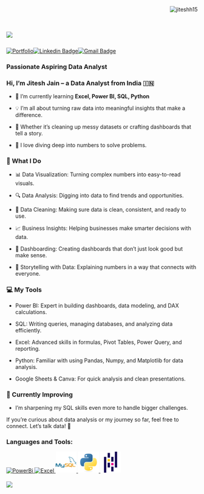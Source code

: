 <p align="right"> <img src="https://komarev.com/ghpvc/?username=jiteshh15&label=Profile%20views&color=0e75b6&style=flat" alt="jiteshh15" /> </p>


<h1>
    <img src="https://readme-typing-svg.herokuapp.com/?font=Righteous&size=30&width=500&height=60&duration=5000&lines=Welcome+🙏🏽;+I'm+Jitesh+Jain+👋🏽;Nice+to+meet+you!+🤝🏽" />
</h1>



[![Portfolio](https://img.shields.io/badge/Portfolio-255E63?style=for-the-badge&logo=About.me&logoColor=white)](https://codebasics.io/portfolio/jitesh-lalit-kumar-jain)[![Linkedin Badge](https://img.shields.io/badge/LinkedIn-0077B5?style=for-the-badge&logo=linkedin&logoColor=white)](https://www.linkedin.com/in/jitesh-jain-303252181/)[![Gmail Badge](https://img.shields.io/badge/Gmail-D14836?style=for-the-badge&logo=gmail&logoColor=white&link=mailto:jiteshjain614@gmail.com)](mailto:jiteshjain614@gmail.com) 


<h3 align="left">Passionate Aspiring Data Analyst</h3>

<h3>
    
Hi, I’m Jitesh Jain – a Data Analyst from India 🇮🇳
</h3>

- 🌱  I’m currently learning **Excel, Power BI, SQL, Python**
  
- 💡  I’m all about turning raw data into meaningful insights that make a difference.
  
- 🚀  Whether it’s cleaning up messy datasets or crafting dashboards that tell a story.
  
- 💬  I love diving deep into numbers to solve problems.

### 🌟 What I Do

  - 📊 Data Visualization: Turning complex numbers into easy-to-read visuals.

  - 🔍 Data Analysis: Digging into data to find trends and opportunities.

  - 🧼 Data Cleaning: Making sure data is clean, consistent, and ready to use.

  - 📈 Business Insights: Helping businesses make smarter decisions with data.

  - 📝 Dashboarding: Creating dashboards that don’t just look good but make sense.

  - 📖 Storytelling with Data: Explaining numbers in a way that connects with everyone.


### 💻 My Tools

- Power BI: Expert in building dashboards, data modeling, and DAX calculations.

- SQL: Writing queries, managing databases, and analyzing data efficiently.

- Excel: Advanced skills in formulas, Pivot Tables, Power Query, and reporting.

- Python: Familiar with using Pandas, Numpy, and Matplotlib for data analysis.

- Google Sheets & Canva: For quick analysis and clean presentations.

### 🌱 Currently Improving

- I’m sharpening my SQL skills even more to handle bigger challenges.

If you’re curious about data analysis or my journey so far, feel free to connect. Let’s talk data! 🚀

<h3 align="left">Languages and Tools:</h3>
<p align="left"> <a href="https://powerbi.microsoft.com/en-au/" target="_blank" rel="noreferrer"> <img src="https://img.icons8.com/?size=100&id=qYfwpsRXEcpc&format=png&color=000000" alt="PowerBi" width="55" height="55"/> </a> 
  <a href="https://www.microsoft.com/en-in/microsoft-365/excel" target="_blank" rel="noreferrer"> <img src="https://img.icons8.com/?size=100&id=117561&format=png&color=000000" alt="Excel" width="55" height="55"/> </a> 
  </a> <a href="https://www.mysql.com/" target="_blank" rel="noreferrer"> <img src="https://raw.githubusercontent.com/devicons/devicon/master/icons/mysql/mysql-original-wordmark.svg" alt="mysql" width="55" height="55"/> </a>
  </a> <a href="https://www.python.org" target="_blank" rel="noreferrer"> <img src="https://raw.githubusercontent.com/devicons/devicon/master/icons/python/python-original.svg" alt="python" width="55" height="55"/> </a>
  <a href="https://pandas.pydata.org/" target="_blank" rel="noreferrer"> <img src="https://raw.githubusercontent.com/devicons/devicon/2ae2a900d2f041da66e950e4d48052658d850630/icons/pandas/pandas-original.svg" alt="pandas" width="55" height="55"/> </a>



<h5>
    <img src="https://readme-typing-svg.herokuapp.com/?font=Righteous&size=25&v=true&height=60&duration=5500&lines=Thanks+For+Stopping+By!+✌🏽;+Have+a+Nice+Day!+✨;" />
</h5>
